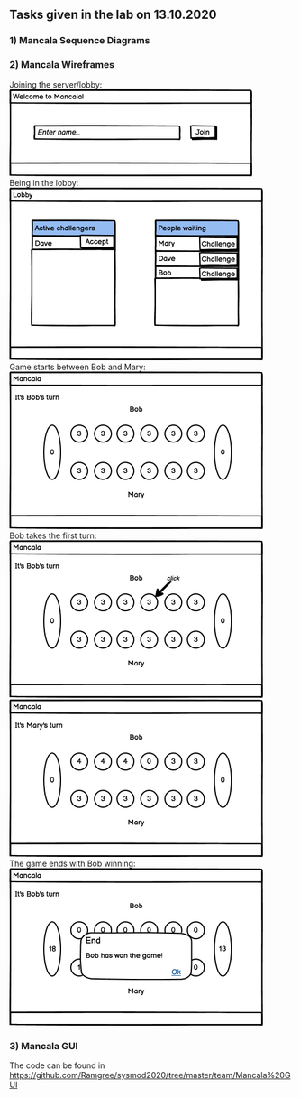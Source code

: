 ## Tasks given in the lab on 13.10.2020

### 1) Mancala Sequence Diagrams

### 2) Mancala Wireframes
Joining the server/lobby: <br>
<img src="https://github.com/Ramgree/sysmod2020/blob/master/team/images/wireframes/Welcome_screen.png"><br>
Being in the lobby: <br>
<img src="https://github.com/Ramgree/sysmod2020/blob/master/team/images/wireframes/Lobby.png"><br>
Game starts between Bob and Mary: <br>
<img src="https://github.com/Ramgree/sysmod2020/blob/master/team/images/wireframes/Game_start.png"><br>
Bob takes the first turn: <br>
<img src="https://github.com/Ramgree/sysmod2020/blob/master/team/images/wireframes/Bob_takes_turn_1.png"><br>
<img src="https://github.com/Ramgree/sysmod2020/blob/master/team/images/wireframes/Bob_takes_turn_2.png"><br>
The game ends with Bob winning: <br>
<img src="https://github.com/Ramgree/sysmod2020/blob/master/team/images/wireframes/Game_end.png"><br>

### 3) Mancala GUI

The code can be found in https://github.com/Ramgree/sysmod2020/tree/master/team/Mancala%20GUI

